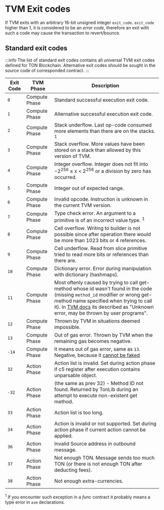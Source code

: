 # TVM Exit codes

If TVM exits with an arbitrary 16-bit unsigned integer `exit_code`. `exit_code` higher than 1, it is considered to be an _error code_, therefore an exit with such a code may cause the transaction to revert/bounce. 

## Standard exit codes

:::info
The list of standard exit codes contains all universal TVM exit codes defined for TON Blockchain. Alternative exit codes should be sought in the source code of corresponded contract.
:::

| Exit Code | TVM Phase     | Description                                                                                                                                                                                                                                                                           |
|----------|---------------|---------------------------------------------------------------------------------------------------------------------------------------------------------------------------------------------------------------------------------------------------------------------------------------|
| `0`      | Compute Phase | Standard successful execution exit code.                                                                                                                                                                                                                                              |
| `1`      | Compute Phase | Alternative successful execution exit code.                                                                                                                                                                                                                                           |
| `2`      | Compute Phase | Stack underflow. Last op-code consumed more elements than there are on the stacks. <sup>1</sup>                                                                                                                                                                                       |
| `3`      | Compute Phase | Stack overflow. More values have been stored on a stack than allowed by this version of TVM.                                                                                                                                                                                          |
| `4`      | Compute Phase | Integer overflow. Integer does not fit into −2<sup>256</sup> ≤ x < 2<sup>256</sup> or a division by zero has occurred.                                                                                                                                                                |                                                                                                                                                              
| `5`      | Compute Phase | Integer out of expected range.                                                                                                                                                                                                                                                        |                                                                                                                                                                                                               
| `6`      | Compute Phase | Invalid opcode. Instruction is unknown in the current TVM version.                                                                                                                                                                                                                    |                                                                                                                                                                                                           
| `7`      | Compute Phase | Type check error. An argument to a primitive is of an incorrect value type. <sup>1</sup>                                                                                                                                                                                              |                                                                                                                                                                                           
| `8`      | Compute Phase | Cell overflow. Writing to builder is not possible since after operation there would be more than 1023 bits or 4 references.                                                                                                                                                           |                                                                                                                                                      
| `9`      | Compute Phase | Cell underflow. Read from slice primitive tried to read more bits or references than there are.                                                                                                                                                                                       |                                                                                                                                                                           
| `10`     | Compute Phase | Dictionary error. Error during manipulation with dictionary (hashmaps).                                                                                                                                                                                                               |                                                                                                                                                                                     
| `11`     | Compute Phase | Most oftenly caused by trying to call get-method whose id wasn't found in the code (missing `method_id` modifier or wrong get-method name specified when trying to call it). In [TVM docs](https://ton.org/tvm.pdf) its described as "Unknown error, may be thrown by user programs". | 
| `12`     | Compute Phase | Thrown by TVM in situations deemed impossible.                                                                                                                                                                                                                                        |                                                                                                                                                                                                                                      
| `13`     | Compute Phase | Out of gas error. Thrown by TVM when the remaining gas becomes negative.                                                                                                                                                                                                              |                                                                                                                                                                                                         
| `-14`    | Compute Phase | It means out of gas error, same as `13`. Negative, because it [cannot be faked](https://github.com/ton-blockchain/ton/blob/20758d6bdd0c1327091287e8a620f660d1a9f4da/crypto/vm/vm.cpp#L492)                                                                                            |                                                                                           
| `32`     | Action Phase  | Action list is invalid. Set during action phase if c5 register after execution contains unparsable object.                                                                                                                                                                            |                                                                                                                                                                       
| `-32`    | Action Phase  | (the same as prev 32) - Method ID not found. Returned by TonLib during an attempt to execute non-existent get method.                                                                                                                                                                 |
| `33`     | Action Phase  | Action list is too long.                                                                                                                                                                                                                                                              |   
| `34`     | Action Phase  | Action is invalid or not supported. Set during action phase if current action cannot be applied.   <br/>                                                                                                                                                                              | 
| `36`     | Action Phase  | Invalid Source address in outbound message.                                                                                                                                                                                                                                           |
| `37`     | Action Phase  | Not enough TON. Message sends too much TON (or there is not enough TON after deducting fees).                                                                                                                                                                                         |                                                                                                                                                                                       
| `38`     | Action Phase  | Not enough extra-currencies.                                                                                                                                                                                                                                                          |                                                                                                                                                                                              

<sup>1</sup> If you encounter such exception in a _func_ contract it probably means a type error in `asm` declarations.
